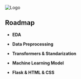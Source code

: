 
![Logo](https://dev-to-uploads.s3.amazonaws.com/uploads/articles/th5xamgrr6se0x5ro4g6.png)


## Roadmap

- **EDA**

- **Data Preprocessing**

- **Transformers & Standarization**

- **Machine Learning Model**

- **Flask & HTML & CSS**

